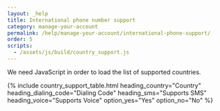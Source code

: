 ```yaml
---
layout: _help
title: International phone number support
category: manage-your-account
permalink: /help/manage-your-account/international-phone-support/
order: 5
scripts:
  - /assets/js/build/country_support.js
---
```


<noscript>
  We need JavaScript in order to load the list of supported countries.
</noscript>

{% include country_support_table.html
           heading_country="Country"
           heading_dialing_code="Dialing Code"
           heading_sms="Supports SMS"
           heading_voice="Supports Voice"
           option_yes="Yes"
           option_no="No" %}

